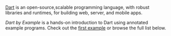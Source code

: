 [Dart](https://www.dartlang.org/) is an open-source,scalable programming language, with robust libraries and runtimes, for building web, server, and mobile apps.

*Dart by Example* is a hands-on introduction to Dart using annotated example programs. Check out the [first example](hello-world.html) or browse the full list below.
